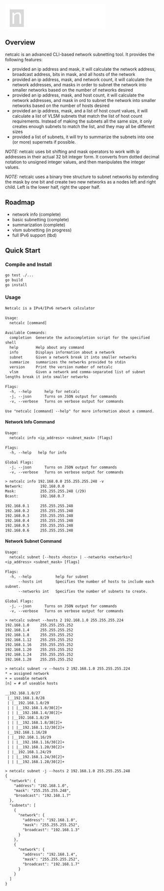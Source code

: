 ![Netcalc Logo](https://github.com/mpreath/public_files/blob/25a6d05318b3ddfbf7b3d3835201aa1a0cfa48ab/netcalc.png)

## Overview
netcalc is an advanced CLI-based network subnetting tool. It provides the
following features:

* provided an ip address and mask, it will calculate the network address, broadcast address, bits in mask, and all hosts of the network
* provided an ip address, mask, and network count, it will calculate the network addresses, and masks in order to subnet the network into smaller networks based on the number of networks desired
* provided an ip address, mask, and host count, it will calculate the network addresses, and mask in ord to subnet the network into smaller networks based on the number of hosts desired 
* provided an ip address, mask, and a list of host count values, it will calculate a list of VLSM subnets that match the list of host count requirements. Instead of making the subnets all the same size, it only creates enough subnets to match the list, and they may all be different sizes
* provided a list of subnets, it will try to summarize the subnets into one (or more) supernets if possible.

*NOTE:* netcalc uses bit shifting and mask operators to work with ip addresses in their actual 32 bit integer form. It converts from dotted decimal notation to unsigned integer values, and then manipulates the integer values.

*NOTE:* netcalc uses a binary tree structure to subnet networks by extending the mask by one bit and create two new networks as a nodes left and right child. Left is the lower half, right the upper half.

## Roadmap

* network info (complete)
* basic subnetting (complete)
* summarization (complete)
* vlsm subnetting (in progress)
* full IPv6 support (tbd)

## Quick Start

### Compile and Install

```
go test ./...
go build
go install
```
### Usage
```
Netcalc is a IPv4/IPv6 network calculator

Usage:
  netcalc [command]

Available Commands:
  completion  Generate the autocompletion script for the specified shell
  help        Help about any command
  info        Displays information about a network
  subnet      Given a network break it into smaller networks
  summarize   summarizes the networks provided to stdin
  version     Print the version number of netcalc
  vlsm        Given a network and comma-separated list of subnet lengths break it into smaller networks

Flags:
  -h, --help      help for netcalc
  -j, --json      Turns on JSON output for commands
  -v, --verbose   Turns on verbose output for commands

Use "netcalc [command] --help" for more information about a command.
```
#### Network Info Command
```
Usage:
  netcalc info <ip_address> <subnet_mask> [flags]

Flags:
  -h, --help   help for info

Global Flags:
  -j, --json      Turns on JSON output for commands
  -v, --verbose   Turns on verbose output for commands
```

```
> netcalc info 192.168.0.0 255.255.255.248 -v
Network:        192.168.0.0
Mask:           255.255.255.248 (/29)
Bcast:          192.168.0.7

192.168.0.1     255.255.255.248
192.168.0.2     255.255.255.248
192.168.0.3     255.255.255.248
192.168.0.4     255.255.255.248
192.168.0.5     255.255.255.248
192.168.0.6     255.255.255.248
```
#### Network Subnet Command

```
Usage:
  netcalc subnet [--hosts <hosts> | --networks <networks>] <ip_address> <subnet_mask> [flags]

Flags:
  -h, --help           help for subnet
      --hosts int      Specifies the number of hosts to include each subnet.
      --networks int   Specifies the number of subnets to create.

Global Flags:
  -j, --json      Turns on JSON output for commands
  -v, --verbose   Turns on verbose output for commands
```

```
> netcalc subnet --hosts 2 192.168.1.0 255.255.255.224
192.168.1.0     255.255.255.252
192.168.1.4     255.255.255.252
192.168.1.8     255.255.255.252
192.168.1.12    255.255.255.252
192.168.1.16    255.255.255.252
192.168.1.20    255.255.255.252
192.168.1.24    255.255.255.252
192.168.1.28    255.255.255.252
```

```
> netcalc subnet -v --hosts 2 192.168.1.0 255.255.255.224
* = assigned network
+ = useable network
[n] = # of useable hosts

__192.168.1.0/27
 |__192.168.1.0/28
 | |__192.168.1.0/29
 | | |__192.168.1.0/30[2]+
 | | |__192.168.1.4/30[2]+
 | |__192.168.1.8/29
 | | |__192.168.1.8/30[2]+
 | | |__192.168.1.12/30[2]+
 |__192.168.1.16/28
 | |__192.168.1.16/29
 | | |__192.168.1.16/30[2]+
 | | |__192.168.1.20/30[2]+
 | |__192.168.1.24/29
 | | |__192.168.1.24/30[2]+
 | | |__192.168.1.28/30[2]+
```

```
> netcalc subnet -j --hosts 2 192.168.1.0 255.255.255.248
{
  "network": {
    "address": "192.168.1.0",
    "mask": "255.255.255.248",
    "broadcast": "192.168.1.7"
  },
  "subnets": [
    {
      "network": {
        "address": "192.168.1.0",
        "mask": "255.255.255.252",
        "broadcast": "192.168.1.3"
      }
    },
    {
      "network": {
        "address": "192.168.1.4",
        "mask": "255.255.255.252",
        "broadcast": "192.168.1.7"
      }
    }
  ]
}
```
